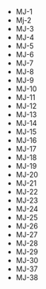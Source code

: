 - MJ-1
- Mj-2
- MJ-3
- MJ-4
- MJ-5
- MJ-6
- MJ-7
- MJ-8
- MJ-9
- MJ-10
- MJ-11
- MJ-12
- MJ-13
- MJ-14
- MJ-15
- MJ-16
- MJ-17
- MJ-18
- MJ-19
- MJ-20
- MJ-21
- MJ-22
- MJ-23
- MJ-24
- MJ-25
- MJ-26
- MJ-27
- MJ-28
- MJ-29
- MJ-30
- MJ-37
- MJ-38

